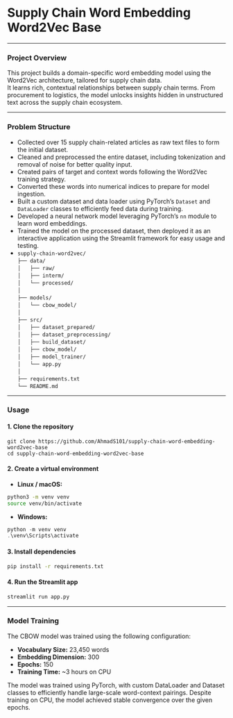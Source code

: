 # Supply Chain Word Embedding Word2Vec Base
---
### Project Overview

This project builds a domain-specific word embedding model using the Word2Vec architecture, tailored for supply chain data.  
It learns rich, contextual relationships between supply chain terms. From procurement to logistics, the model unlocks insights hidden in unstructured text across the supply chain ecosystem.


---
### Problem Structure
- Collected over 15 supply chain-related articles as raw text files to form the initial dataset.  
- Cleaned and preprocessed the entire dataset, including tokenization and removal of noise for better quality input.  
- Created pairs of target and context words following the Word2Vec training strategy.  
- Converted these words into numerical indices to prepare for model ingestion.  
- Built a custom dataset and data loader using PyTorch’s `Dataset` and `DataLoader` classes to efficiently feed data during training.  
- Developed a neural network model leveraging PyTorch’s `nn` module to learn word embeddings.  
- Trained the model on the processed dataset, then deployed it as an interactive application using the Streamlit framework for easy usage and testing.
- `supply-chain-word2vec/`  
`├── data/`  
`│   ├── raw/`  
`│   ├── interm/`  
`│   └── processed/`  
`│`  
`├── models/`  
`│   └── cbow_model/`  
`│`  
`├── src/`  
`│   ├── dataset_prepared/`  
`│   ├── dataset_preprocessing/`  
`│   ├── build_dataset/`  
`│   ├── cbow_model/`  
`│   ├── model_trainer/`  
`│   └── app.py`  
`│`  
`├── requirements.txt`  
`└── README.md`
---
### Usage
#### 1. Clone the repository
```
git clone https://github.com/AhmadS101/supply-chain-word-embedding-word2vec-base
cd supply-chain-word-embedding-word2vec-base
```
#### 2. Create a virtual environment
- **Linux / macOS:**
```bash
python3 -m venv venv
source venv/bin/activate
```
- **Windows:**
```powershell
python -m venv venv
.\venv\Scripts\activate
```
#### 3. Install dependencies
```bash
pip install -r requirements.txt
```
#### 4. Run the Streamlit app
```python
streamlit run app.py
```
---
### Model Training

The CBOW model was trained using the following configuration:

- **Vocabulary Size:** 23,450 words  
- **Embedding Dimension:** 300  
- **Epochs:** 150  
- **Training Time:** ~3 hours on CPU  

The model was trained using PyTorch, with custom DataLoader and Dataset classes to efficiently handle large-scale word-context pairings. Despite training on CPU, the model achieved stable convergence over the given epochs.

